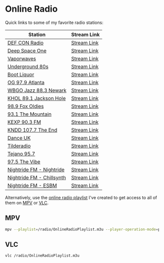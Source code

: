 # Online Radio

Quick links to some of my favorite radio stations:

| Station | Stream Link |
| --- | --- |
| [DEF CON Radio](https://somafm.com/defcon/) | [Stream Link](https://somafm.com/defcon64.pls) |
| [Deep Space One](https://somafm.com/deepspaceone/) | [Stream Link](https://somafm.com/deepspaceone64.pls) |
| [Vaporwaves](https://somafm.com/vaporwaves/) | [Stream Link](https://somafm.com/vaporwaves64.pls) |
| [Underground 80s](https://somafm.com/u80s/) | [Stream Link](https://somafm.com/u80s64.pls) |
| [Boot Liquor](https://somafm.com/bootliquor/) | [Stream Link](https://somafm.com/bootliquor64.pls) |
| [OG 97.9 Atlanta](https://www.og979.com/) | [Stream Link](https://playerservices.streamtheworld.com/api/livestream-redirect/WWWQH3AAC.aac) |
| [WBGO Jazz 88.3 Newark](https://www.wbgo.org) | [Stream Link](https://wbgo.streamguys1.com/wbgo128) |
| [KHOL 89.1 Jackson Hole](https://891khol.org/) | [Stream Link](http://peridot.streamguys.com:6010/live.m3u?_ga=2.245952768.525453867.1658096358-1871105295.1658096351) |
| [98.9 Fox Oldies](https://wgnyfm.com/) | [Stream Link](http://ice64.securenetsystems.net/WGNYFM2) |
| [93.1 The Mountain](https://931themountain.iheart.com/) | [Stream Link](https://stream.revma.ihrhls.com/zc1337) |
| [KEXP 90.3 FM](https://www.kexp.org/) | [Stream Link](https://kexp.streamguys1.com/kexp64.aac) | 
| [KNDD 107.7 The End](https://www.audacy.com/1077theend) | [Stream Link](https://prod-44-203-251-114.amperwave.net/audacy-knddfmaac-hlsc.m3u8?apv=a2&streamsource=Amperwave&dist=Audacy&source=webA2&gpp=DBABrGA%7EBVQqAAAACWA.QA%7EBUoAAAJY.QA%7EBVoAABY%7EBVoAAFg.QA%7EBVKAAAWA%7EBVoAAAFg.QA&c_user_id=f8k%3Aa61b2ebe0ee2d238b75d455d7b12ea57&t_partner_ids=eyJhY3UtdWlkIjoiNzk5OTUyMDk3OTMyIiwiZHluLXVpZCI6IjM4MzQzMjg4NDU2MzkyMzI0NDYiLCJhbi11aWQiOiIwIiwibW0tdWlkIjoiMzNjOTY0YjEtN2IyOS00ZjAwLThlNTItMjMxMDM3NjNjODM1IiwidHJpdG9uLXVpZCI6ImNvb2tpZTo2MzQ1N2MyOS01ZThmLTQ4MDgtOTVlMi01YTFhYjE4ZTRiNTAiLCJhbWItdWlkIjoiNDMzMDIxMTI4MTIyMDU4MTU1OSJ9) |
| [Dance UK](https://danceuk.danceradiouk.com/) | [Stream Link](https://dancestream.danceradiouk.com/stream) |
| [Tilderadio](https://tilderadio.org/) | [Stream Link](https://azuracast.tilderadio.org/radio/8000/radio.ogg) |
| [Tejano 95.7](https://www.tejano957.com/) | [Stream Link](https://live.amperwave.net/direct/alphacorporate-kleyfmaac-ibc4) |
| [97.5 The Vibe](https://www.975thevibe.com/) | [Stream Link](https://24503.live.streamtheworld.com/KSZRFMAAC.aac) | 
| [Nightride FM - Nightride](https://nightride.fm/stations?station=nightride) | [Stream Link](https://stream.nightride.fm:8443/nightride/aac_hifi.m3u8) | 
| [Nightride FM - Chillsynth](https://nightride.fm/stations?station=chillsynth) | [Stream Link](https://stream.nightride.fm:8443/chillsynth/aac_hifi.m3u8) | 
| [Nightride FM - ESBM](https://nightride.fm/stations?station=esbm) | [Stream Link](https://stream.nightride.fm:8443/ebsm/aac_hifi.m3u8) | 

Alternatively, use the [online radio playlist](/radio/OnlineRadioPlaylist.m3u) I've created to get access to all of them on [MPV](https://mpv.io/) or [VLC](https://www.videolan.org/vlc/). 

## MPV

```bash
mpv --playlist=/radio/OnlineRadioPlaylist.m3u --player-operation-mode=pseudo-gui 
```

## VLC

```bash
vlc /radio/OnlineRadioPlaylist.m3u
```